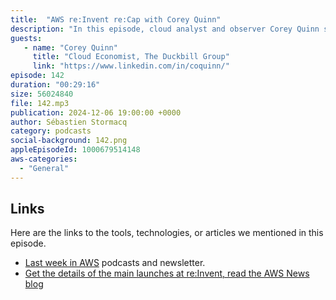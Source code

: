 ```yaml
---
title:  "AWS re:Invent re:Cap with Corey Quinn"
description: "In this episode, cloud analyst and observer Corey Quinn shares his observation about trends and news from this week's AWS re:Invent conference,"
guests:
   - name: "Corey Quinn"
     title: "Cloud Economist, The Duckbill Group"
     link: "https://www.linkedin.com/in/coquinn/"
episode: 142
duration: "00:29:16" 
size: 56024840
file: 142.mp3	
publication: 2024-12-06 19:00:00 +0000
author: Sébastien Stormacq
category: podcasts
social-background: 142.png
appleEpisodeId: 1000679514148
aws-categories:
  - "General"
---
```


## Links

Here are the links to the tools, technologies, or articles we mentioned in this episode.

- [Last week in AWS](https://www.lastweekinaws.com/) podcasts and newsletter.
- [Get the details of the main launches at re:Invent, read the AWS News blog](https://aws.amazon.com/blogs/aws/)
